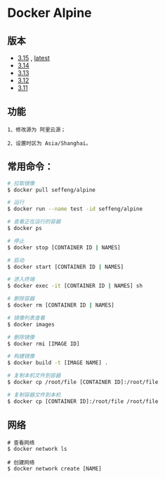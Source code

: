 # Docker Alpine

## 版本
* [3.15](https://github.com/seffeng/docker-alpine) , [latest](https://github.com/seffeng/docker-alpine)
* [3.14](https://github.com/seffeng/docker-alpine/tree/3.14)
* [3.13](https://github.com/seffeng/docker-alpine/tree/3.13)
* [3.12](https://github.com/seffeng/docker-alpine/tree/3.12) 
* [3.11](https://github.com/seffeng/docker-alpine/tree/3.11)


## 功能

```shell
1、修改源为 阿里云源；

2、设置时区为 Asia/Shanghai。
```

## 常用命令：

```sh
# 拉取镜像
$ docker pull seffeng/alpine

# 运行
$ docker run --name test -id seffeng/alpine

# 查看正在运行的容器
$ docker ps

# 停止
$ docker stop [CONTAINER ID | NAMES]

# 启动
$ docker start [CONTAINER ID | NAMES]

# 进入终端
$ docker exec -it [CONTAINER ID | NAMES] sh

# 删除容器
$ docker rm [CONTAINER ID | NAMES]

# 镜像列表查看
$ docker images

# 删除镜像
$ docker rmi [IMAGE ID]

# 构建镜像
$ docker build -t [IMAGE NAME] .

# 复制本机文件到容器
$ docker cp /root/file [CONTAINER ID]:/root/file

# 复制容器文件到本机
$ docker cp [CONTAINER ID]:/root/file /root/file
```

## 网络

```shell
# 查看网络
$ docker network ls

# 创建网络
$ docker network create [NAME]
```